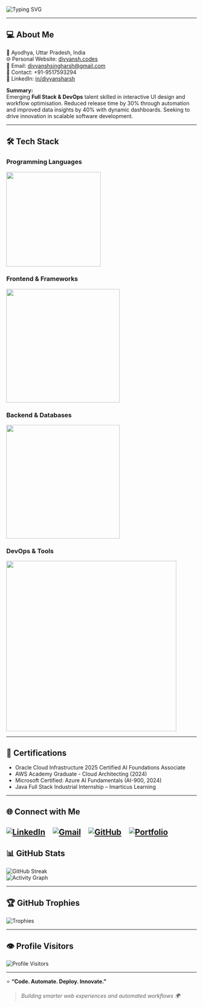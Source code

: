 <!-- Animated Header -->
![Typing SVG](https://readme-typing-svg.herokuapp.com?font=Poppins&weight=600&size=32&duration=3000&pause=500&color=FF6F61&width=900&lines=Hey+there!+I'm+Divyansh+Singh;Full+Stack+%26+DevOps+Engineer;Building+Scalable+Web+Apps+and+Automated+Workflows)

---

## 💻 About Me

📍 Ayodhya, Uttar Pradesh, India  
🌐 Personal Website: [divyansh.codes](https://divyansh.codes)  
📧 Email: divyanshsingharsh@gmail.com  
📱 Contact: +91-9517593294  
💼 LinkedIn: [in/divyansharsh](https://www.linkedin.com/in/divyansharsh)

**Summary:**  
Emerging **Full Stack & DevOps** talent skilled in interactive UI design and workflow optimisation. Reduced release time by 30% through automation and improved data insights by 40% with dynamic dashboards. Seeking to drive innovation in scalable software development.

---

## 🛠 Tech Stack

### Programming Languages
<img src="https://skillicons.dev/icons?i=js,java,python,r" width="250" />

### Frontend & Frameworks
<img src="https://skillicons.dev/icons?i=react,tailwindcss,html,css" width="300" />

### Backend & Databases
<img src="https://skillicons.dev/icons?i=nodejs,express,mongodb,mysql" width="300" />

### DevOps & Tools
<img src="https://skillicons.dev/icons?i=linux,docker,kubernetes,git,github,githubactions,jenkins,aws,azure,postman,vscode" width="450" />

---

## 🏅 Certifications

- Oracle Cloud Infrastructure 2025 Certified AI Foundations Associate  
- AWS Academy Graduate - Cloud Architecting (2024)  
- Microsoft Certified: Azure AI Fundamentals (AI-900, 2024)  
- Java Full Stack Industrial Internship – Imarticus Learning

---

## 🌐 Connect with Me

[![LinkedIn](https://skillicons.dev/icons?i=linkedin)](https://www.linkedin.com/in/divyansharsh) &nbsp;&nbsp;
[![Gmail](https://skillicons.dev/icons?i=gmail)](mailto:divyanshsingharsh@gmail.com) &nbsp;&nbsp;
[![GitHub](https://skillicons.dev/icons?i=github)](https://github.com/divyanshsingh07) &nbsp;&nbsp;
[![Portfolio](https://img.icons8.com/color/48/000000/domain.png)](https://divyansh.codes/)
---
## 📊 GitHub Stats

![GitHub Streak](https://github-readme-streak-stats.herokuapp.com/?user=divyanshsingh07&theme=radical&hide_border=true)  
![Activity Graph](https://github-readme-activity-graph.vercel.app/graph?username=divyanshsingh07&theme=react-dark&hide_border=true&bg_color=0D1117&color=FF6F61)

---

## 🏆 GitHub Trophies

![Trophies](https://github-profile-trophy.vercel.app/?username=divyanshsingh07&theme=onedark&no-frame=true&row=1&column=6)

---

## 👁 Profile Visitors

![Profile Visitors](https://komarev.com/ghpvc/?username=divyanshsingh07&label=Profile+Visits&color=0e75b6&style=for-the-badge)

---

⭐ **“Code. Automate. Deploy. Innovate.”**  
> _Building smarter web experiences and automated workflows 🌍_
